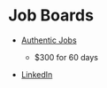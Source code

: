 # Job Boards

* [Authentic Jobs](https://authenticjobs.com/)
  * $300 for 60 days
  
* [LinkedIn](https://www.linkedin.com/jobs/)
